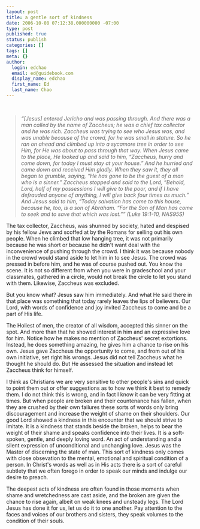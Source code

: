 ```yaml
---
layout: post
title: a gentle sort of kindness
date: 2006-10-08 07:12:38.000000000 -07:00
type: post
published: true
status: publish
categories: []
tags: []
meta: {}
author:
  login: edchao
  email: ed@guidebook.com
  display_name: edchao
  first_name: Ed
  last_name: Chao
---
```

<br />
<blockquote><p><em>“[Jesus] entered Jericho and was passing through.   And there was a man called by the name of Zaccheus; he was a chief tax collector and he was rich.   Zaccheus was trying to see who Jesus was, and was unable because of the crowd, for he was small in stature.   So he ran on ahead and climbed up into a sycamore tree in order to see Him, for He was about to pass through that way.   When Jesus came to the place, He looked up and said to him, “Zaccheus, hurry and come down, for today I must stay at your house.”   And he hurried and came down and received Him gladly.   When they saw it, they all began to grumble, saying, “He has gone to be the guest of a man who is a sinner.”   Z</em><em>accheus stopped and said to the Lord, “Behold, Lord, half of my possessions I will give to the poor, and if I have defrauded anyone of anything, I will give back four times as much.”   And Jesus said to him, “Today salvation has come to this house, because he, too, is a son of Abraham.   “For the Son of Man has come to seek and to save that which was lost.”” (Luke 19:1-10, NAS95S)</em></p></blockquote>
<p>The tax collector, Zaccheus, was shunned by society, hated and despised by his fellow Jews and scoffed at by the Romans for selling out his own people.  When he climbed that low hanging tree, it was not primarily because he was short or because he didn't want deal with the inconvenience of pushing through the crowd.  I think it was because nobody in the crowd would stand aside to let him in to see Jesus.  The crowd was pressed in before him, and he was of course pushed out.  You know the scene.  It is not so different from when you were in gradeschool and your classmates, gathered in a circle, would not break the circle to let you stand with them.  Likewise, Zaccheus was excluded.</p>
<p>But you know what? Jesus saw him immediately.  And what He said there in that place was something that today rarely leaves the lips of believers.  Our Lord, with words of confidence and joy invited Zaccheus to come and be a part of His life.</p>
<p>The Holiest of men, the creator of all wisdom, accepted this sinner on the spot.  And more than that he showed interest in him and an expressive love for him.  Notice how he makes no mention of Zaccheus' secret extortions.  Instead, he does something amazing, he gives him a chance to rise on his own.  Jesus gave Zaccheus the opportunity to come, and from out of his own initiative, set right his wrongs.  Jesus did not tell Zaccheus what he thought he should do.  But He assessed the situation and instead let Zaccheus think for himself.</p>
<p>I think as Christians we are very sensitive to other people's sins and quick to point them out or offer suggestions as to how we think it best to remedy them.   I do not think this is wrong, and in fact I know it can be very fitting at times.  But when people are broken and their countenance has fallen, when they are crushed by their own failures these sorts of words only bring discouragement and increase the weight of shame on their shoulders.  Our good Lord showed a kindness in this encounter that we should strive to imitate.  It is a kindness that stands beside the broken, helps to bear the weight of their shame and speaks confidence into their lives.  It is  a soft-spoken, gentle, and deeply loving word.  An act of understanding and a silent expression of unconditional and unchanging love.   Jesus was the Master of discerning the state of man.  This sort of kindness only comes with close obsevation to the mental, emotional and spiritual condition of a person.  In Christ's words as well as in His acts there is a sort of careful subtlety that we often forego in order to speak our minds and indulge our desire to preach.</p>
<p>The deepest acts of kindness are often found in those moments when shame and wretchedness are cast aside, and the broken are given the chance to rise again, albeit on weak knees and unsteady legs.  The Lord Jesus has done it for us, let us do it to one another.  Pay attention to the faces and voices of our brothers and sisters, they speak volumes to the condition of their souls.</p>
